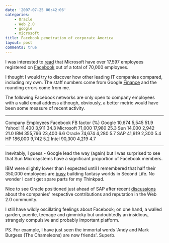 ```yaml
---
date: '2007-07-25 06:42:06'
categories:
    - Oracle
    - Web 2.0
    - google
    - microsoft
title: Facebook penetration of corporate America
layout: post
comments: true
---
```

I was interested to
[read](http://blogs.technet.com/seanearp/archive/2007/07/21/how-many-microsoft-employees-does-it-take-to.aspx)
that Microsoft have over 17,597 employees registered on
[Facebook](http://www.facebook.com/) out of a total of 70,000 employees.

I thought I would try to discover how other leading IT companies
compared, including my own. The staff numbers come from Google
[Finance](http://finance.google.com/ "Finance") and the rounding errors
come from me.

The following Facebook networks are only open to company employees with
a valid email address although, obviously, a better metric would have
been some measure of recent activity.

  ----------- ----------- ---------- ---------------
  Company     Employees   Facebook   FB factor (%)
  Google      10,674      5,545      51.9
  Yahoo!      11,400      3,911      34.3
  Microsoft   71,000      17,980     25.3
  Sun         14,000      2,942      21.0
  IBM         355,766     23,400     6.6
  Oracle      74,674      4,280      5.7
  SAP         41,919      2,300      5.4
  HP          186,000     9,742      5.2
  Intel       90,300      4,219      4.7
  ----------- ----------- ---------- ---------------

Inevitably, I guess - Google lead the way (again) but I was surprised to
see that Sun Microsystems have a significant proportion of Facebook
members.

IBM were slightly lower than I expected until I remembered that half
their 350,000 employees are
[busy](http://andypiper.wordpress.com/2007/01/26/second-life-is-work/)
building fantasy worlds in Second Life. No wonder I can't get spare
parts for my Thinkpad.

Nice to see Oracle positioned just ahead of SAP after recent
[discussions](http://www.web-strategist.com/blog/2007/04/27/dear-oracle-bloggers-host-a-lunch-20/ "discussions")
about the companies' respective contributions and reputation in the Web
2.0 community.

I still have wildly oscillating feelings about Facebook; on one hand, a
walled garden, puerile, teenage and gimmicky but undoubtedly an
insidious, strangely compulsive and probably important platform.

PS. For example, I have just seen the immortal words 'Andy and Mark
Burgess (The Chameleons) are now friends'. Superb.
